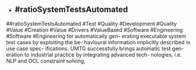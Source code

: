 - ## #ratioSystemTestsAutomated
##ratioSystemTestsAutomated #Test #Quality #Development #Quality #Value #Creation #Value #Drivers #ValueBased #Software #Engineering #Software #Engineering 
for automatically gen- erating executable system test cases by exploiting the be- havioural information implicitly described in use case spec- ifications. UMTG successfully brings automatic test gen- eration to industrial practice by integrating advanced tech- nologies, i.e. NLP and OCL constraint solving,

